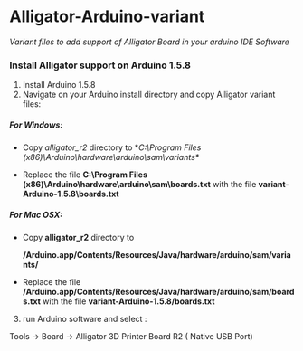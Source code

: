 # Alligator-Arduino-variant

*Variant files to add support of Alligator Board in your arduino IDE Software*

### Install Alligator support on Arduino 1.5.8

1. Install Arduino 1.5.8
2. Navigate on your Arduino install directory and copy Alligator variant files:

  ##### For Windows:
  - Copy *alligator_r2* directory to 
  **C:\Program Files (x86)\Arduino\hardware\arduino\sam\variants\**

  - Replace the file **C:\Program Files (x86)\Arduino\hardware\arduino\sam\boards.txt**
    with the file **variant-Arduino-1.5.8\boards.txt**

  ##### For Mac OSX:
  - Copy **alligator_r2** directory to
  
    **/Arduino.app/Contents/Resources/Java/hardware/arduino/sam/variants/**

  - Replace the file **/Arduino.app/Contents/Resources/Java/hardware/arduino/sam/boards.txt**
    with the file **variant-Arduino-1.5.8/boards.txt**

3. run Arduino software and select : 

  Tools -> Board -> Alligator 3D Printer Board R2 ( Native USB Port)

